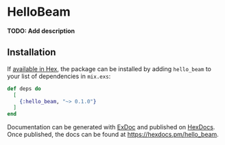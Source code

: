 # HelloBeam

**TODO: Add description**

## Installation

If [available in Hex](https://hex.pm/docs/publish), the package can be installed
by adding `hello_beam` to your list of dependencies in `mix.exs`:

```elixir
def deps do
  [
    {:hello_beam, "~> 0.1.0"}
  ]
end
```

Documentation can be generated with [ExDoc](https://github.com/elixir-lang/ex_doc)
and published on [HexDocs](https://hexdocs.pm). Once published, the docs can
be found at <https://hexdocs.pm/hello_beam>.

